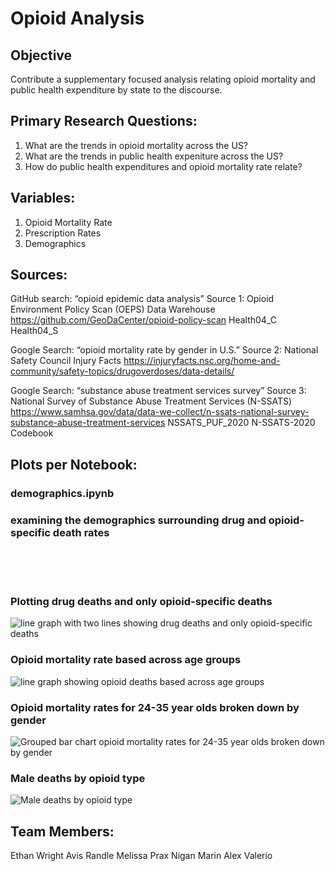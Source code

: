 # Opioid Analysis

## Objective
Contribute a supplementary focused analysis relating opioid mortality and public health expenditure by state to the discourse.

## Primary Research Questions:

1. What are the trends in opioid mortality across the US?
2. What are the trends in public health expeniture across the US?
3. How do public health expenditures and opioid mortality rate relate?

## Variables:
1. Opioid Mortality Rate
2. Prescription Rates
3. Demographics

## Sources:

GitHub search: “opioid epidemic data analysis”
Source 1: Opioid Environment Policy Scan (OEPS) Data Warehouse
https://github.com/GeoDaCenter/opioid-policy-scan
Health04_C
Health04_S

Google Search: “opioid mortality rate by gender in U.S.”
Source 2: National Safety Council Injury Facts
https://injuryfacts.nsc.org/home-and-community/safety-topics/drugoverdoses/data-details/

Google Search: “substance abuse treatment services survey”
Source 3: National Survey of Substance Abuse Treatment Services (N-SSATS)
https://www.samhsa.gov/data/data-we-collect/n-ssats-national-survey-substance-abuse-treatment-services
NSSATS_PUF_2020
N-SSATS-2020 Codebook


## Plots per Notebook:

### demographics.ipynb

### examining the demographics surrounding drug and opioid-specific death rates
<br />
<br />
<br />

### Plotting drug deaths and only opioid-specific deaths
<img src="../opioid-analysis/screenshots/demographics/All drug deaths vs opioid-specific deaths from 20142020.png" alt="line graph with two lines showing drug deaths and only opioid-specific deaths" title="All drug deaths vs. opioid-specific deaths from 2014-2020">

### Opioid mortality rate based across age groups
<img src="../opioid-analysis/screenshots/demographics/Opioid mortality rate based across age groups.png" alt="line graph showing opioid deaths based across age groups" title="Opioid mortality rate based across age groups">

### Opioid mortality rates for 24-35 year olds broken down by gender
<img src="../opioid-analysis/screenshots/demographics/Opioid mortality rate for 24-35 year olds broken down by gender from 2014-2020.png" alt="Grouped bar chart opioid mortality rates for 24-35 year olds broken down by gender " title="Opioid mortality rates for 24-35 year olds broken down by gender ">

### Male deaths by opioid type
<img src="../opioid-analysis/screenshots/demographics/Male deaths by opioid type from 20142020.png" title="Male deaths by opioid type ">




## Team Members:
  Ethan Wright
  Avis Randle
  Melissa Prax
  Nigan Marin
  Alex Valerio